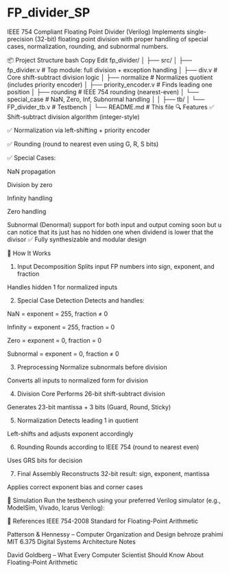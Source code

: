 # FP_divider_SP
IEEE 754 Compliant Floating Point Divider (Verilog)
Implements single-precision (32-bit) floating point division with proper handling of special cases, normalization, rounding, and subnormal numbers.

📦 Project Structure
bash
Copy
Edit
fp_divider/
│
├── src/
│   ├── fp_divider.v         # Top module: full division + exception handling
│   ├── div.v                # Core shift-subtract division logic
│   ├── normalize            # Normalizes quotient (includes priority encoder)
│   ├── priority_encoder.v   # Finds leading one position
│   ├── rounding             # IEEE 754 rounding (nearest-even)
│   └── special_case         # NaN, Zero, Inf, Subnormal handling
│ 
│
├── tb/
│   └── FP_divider_tb.v      # Testbench
│
└── README.md                # This file
🔍 Features
✅ Shift-subtract division algorithm (integer-style)

✅ Normalization via left-shifting + priority encoder

✅ Rounding (round to nearest even using G, R, S bits)

✅ Special Cases:

NaN propagation

Division by zero

Infinity handling

Zero handling

Subnormal (Denormal) support for both input and output
coming soon but u can notice that its just has no hidden one when dividend is lower that the divisor 
✅ Fully synthesizable and modular design

🔧 How It Works
1. Input Decomposition
Splits input FP numbers into sign, exponent, and fraction

Handles hidden 1 for normalized inputs

2. Special Case Detection
Detects and handles:

NaN = exponent = 255, fraction ≠ 0

Infinity = exponent = 255, fraction = 0

Zero = exponent = 0, fraction = 0

Subnormal = exponent = 0, fraction ≠ 0

3. Preprocessing
Normalize subnormals before division

Converts all inputs to normalized form for division

4. Division Core
Performs 26-bit shift-subtract division

Generates 23-bit mantissa + 3 bits (Guard, Round, Sticky)

5. Normalization
Detects leading 1 in quotient

Left-shifts and adjusts exponent accordingly

6. Rounding
Rounds according to IEEE 754 (round to nearest even)

Uses GRS bits for decision

7. Final Assembly
Reconstructs 32-bit result: sign, exponent, mantissa

Applies correct exponent bias and corner cases

🧪 Simulation
Run the testbench using your preferred Verilog simulator (e.g., ModelSim, Vivado, Icarus Verilog):


📘 References
IEEE 754-2008 Standard for Floating-Point Arithmetic

Patterson & Hennessy – Computer Organization and Design
behroze prahimi
MIT 6.375 Digital Systems Architecture Notes

David Goldberg – What Every Computer Scientist Should Know About Floating-Point Arithmetic


